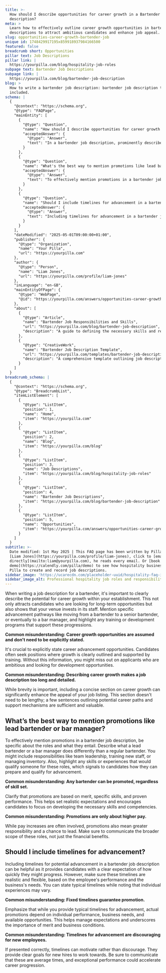 ```yaml
---
title: >-
  How should I describe opportunities for career growth in a Bartender job
  description?
meta: >
  Learn how to effectively outline career growth opportunities in bartender job
  descriptions to attract ambitious candidates and enhance job appeal.
slug: opportunities-career-growth-bartender-job
unique id: 1748429917195x859918937984166500
featured: false
breadcrumb short: Opportunities
pillar text: Job Descriptions
pillar link: |
  https://yourpilla.com/blog/hospitality-job-roles
subpage text: Bartender Job Descriptions
subpage link: |
  https://yourpilla.com/blog/bartender-job-description
blog: >
  How to write a bartender job description: bartender job description template
  included.
schema: |
  {
    "@context": "https://schema.org",
    "@type": "FAQPage",
    "mainEntity": [
      {
        "@type": "Question",
        "name": "How should I describe opportunities for career growth in a Bartender job description?",
        "acceptedAnswer": {
          "@type": "Answer",
          "text": "In a bartender job description, prominently describe the advancement opportunities available within your establishment. Outline specific pathways, such as progressing from bartender to senior bartender or bar manager. Highlight any training or development programs that support staff progression, as these elements attract candidates interested in long-term career opportunities and demonstrate your investment in staff development."
        }
      },
      {
        "@type": "Question",
        "name": "What's the best way to mention promotions like lead bartender or bar manager?",
        "acceptedAnswer": {
          "@type": "Answer",
          "text": "To effectively mention promotions in a bartender job description, specify the roles of lead bartender and bar manager, detailing their responsibilities, such as team leadership, training new staff, or inventory management. Highlight the skills or experiences required for these positions, allowing candidates to understand how they can qualify for and strive towards these promotions."
        }
      },
      {
        "@type": "Question",
        "name": "Should I include timelines for advancement in a bartender job description?",
        "acceptedAnswer": {
          "@type": "Answer",
          "text": "Including timelines for advancement in a bartender job description can provide candidates with clear expectations about their career progression. Ensure these timelines are realistic and adaptable to individual performance and business needs. State typical timelines while clarifying that promotions are based on merit, individual performance, and available opportunities, which helps in managing expectations effectively."
        }
      }
    ],
    "dateModified": "2025-05-01T09:00:00+01:00",
    "publisher": {
      "@type": "Organization",
      "name": "Your Pilla",
      "url": "https://yourpilla.com"
    },
    "author": {
      "@type": "Person",
      "name": "Liam Jones",
      "url": "https://yourpilla.com/profile/liam-jones"
    },
    "inLanguage": "en-GB",
    "mainEntityOfPage": {
      "@type": "WebPage",
      "@id": "https://yourpilla.com/answers/opportunities-career-growth-bartender-job"
    },
    "about": [
      {
        "@type": "Article",
        "name": "Bartender Job Responsibilities and Skills",
        "url": "https://yourpilla.com/blog/bartender-job-description",
        "description": "A guide to defining the necessary skills and responsibilities for bartenders."
      },
      {
        "@type": "CreativeWork",
        "name": "Bartender Job Description Template",
        "url": "https://yourpilla.com/templates/bartender-job-description",
        "description": "A comprehensive template outlining job descriptions for potential bartender positions to help establishments create effective listings."
      }
    ]
  }
breadcrumb_schema: |
  {
    "@context": "https://schema.org",
    "@type": "BreadcrumbList",
    "itemListElement": [
      {
        "@type": "ListItem",
        "position": 1,
        "name": "Home",
        "item": "https://yourpilla.com"
      },
      {
        "@type": "ListItem",
        "position": 2,
        "name": "Blog",
        "item": "https://yourpilla.com/blog"
      },
      {
        "@type": "ListItem",
        "position": 3,
        "name": "Job Descriptions",
        "item": "https://yourpilla.com/blog/hospitality-job-roles"
      },
      {
        "@type": "ListItem",
        "position": 4,
        "name": "Bartender Job Descriptions",
        "item": "https://yourpilla.com/blog/bartender-job-description"
      },
      {
        "@type": "ListItem",
        "position": 5,
        "name": "Opportunities",
        "item": "https://yourpilla.com/answers/opportunities-career-growth-bartender-job"
      }
    ]
  }
subtitle: >-
  Date modified: 1st May 2025 | This FAQ page has been written by Pilla Founder,
  [Liam Jones](https://yourpilla.com/profile/liam-jones), click to [email Liam
  directly](mailto:liam@yourpilla.com), he reads every email. Or [book a
  demo](https://calendly.com/pilla/demo) to see how hospitality businesses use
  Pilla to create and record job descriptions.
sidebar_image: 'https://ucarecdn.com/placeholder-uuid/hospitality-faq-image.jpg'
sidebar_image_alt: Professional hospitality job roles and responsibilities
---
```

When writing a job description for a bartender, it's important to clearly describe the potential for career growth within your establishment. This not only attracts candidates who are looking for long-term opportunities but also shows that your venue invests in its staff. Mention specific advancement pathways like moving from a bartender to a senior bartender, or eventually to a bar manager, and highlight any training or development programs that support these progressions.

**Common misunderstanding: Career growth opportunities are assumed and don't need to be explicitly stated.**

It's crucial to explicitly state career advancement opportunities. Candidates often seek positions where growth is clearly outlined and supported by training. Without this information, you might miss out on applicants who are ambitious and looking for development opportunities.

**Common misunderstanding: Describing career growth makes a job description too long and detailed.**

While brevity is important, including a concise section on career growth can significantly enhance the appeal of your job listing. This section doesn't need to be lengthy; a few sentences outlining potential career paths and support mechanisms are sufficient and valuable.

## What’s the best way to mention promotions like lead bartender or bar manager?

To effectively mention promotions in a bartender job description, be specific about the roles and what they entail. Describe what a lead bartender or a bar manager does differently than a regular bartender. You might include responsibilities like team leadership, training new staff, or managing inventory. Also, highlight any skills or experiences that would qualify someone for these roles, which signals to candidates how they can prepare and qualify for advancement.

**Common misunderstanding: Any bartender can be promoted, regardless of skill set.**

Clarify that promotions are based on merit, specific skills, and proven performance. This helps set realistic expectations and encourages candidates to focus on developing the necessary skills and competencies.

**Common misunderstanding: Promotions are only about higher pay.**

While pay increases are often involved, promotions also mean greater responsibility and a chance to lead. Make sure to communicate the broader scope of these roles, not just the financial benefits.

## Should I include timelines for advancement?

Including timelines for potential advancement in a bartender job description can be helpful as it provides candidates with a clear expectation of how quickly they might progress. However, make sure these timelines are realistic and flexible, based on the employee's performance and the business's needs. You can state typical timelines while noting that individual experiences may vary.

**Common misunderstanding: Fixed timelines guarantee promotion.**

Emphasize that while you provide typical timelines for advancement, actual promotions depend on individual performance, business needs, and available opportunities. This helps manage expectations and underscores the importance of merit and business conditions.

**Common misunderstanding: Timelines for advancement are discouraging for new employees.**

If presented correctly, timelines can motivate rather than discourage. They provide clear goals for new hires to work towards. Be sure to communicate that these are average times, and exceptional performance could accelerate career progression.
